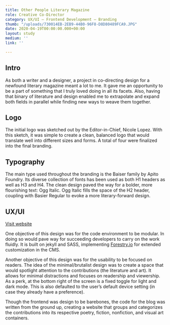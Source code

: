 ```yaml
---
title: Other People Literary Magazine
role: Creative Co-Director
category: UX/UI — Frontend Development — Branding
thumb: "/uploads/730014EB-2EB9-44B0-96F8-D8D80489FCA9.JPG"
date: 2020-04-19T00:00:00.000+00:00
layout: study
medium: ''
link: ''

---
```

## Intro

As both a writer and a designer, a project in co-directing design for a newfound literary magazine meant a lot to me. It gave me an opportunity to be a part of something that I truly loved doing in all its facets. Also, having that binary of literature and design enabled me to extrapolate and expand both fields in parallel while finding new ways to weave them together.

## Logo

The initial logo was sketched out by the Editor-in-Chief, Nicole Lopez. With this sketch, it was simple to create a clean, balanced logo that would translate well into different sizes and forms. A total of four were finalized into the final branding.

## Typography

The main type used throughout the branding is the Baiser family by Apito Foundry. Its diverse collection of fonts has been used as both H1 headers as well as H3 and H4. The clean design paved the way for a bolder, more flourishing text: Ogg Italic. Ogg Italic fills the space of the H2 header, coupling with Basier Regular to evoke a more literary-forward design.

## UX/UI

[Visit website](https://otherpeoplesd.com/)

One objective of this design was for the code environment to be modular. In doing so would pave way for succeeding developers to carry on the work fluidly. It is built on jekyll and SASS, implementing [Forestry.io](https://forestry.io/) for extended customization in the CMS.

Another objective of this design was for the usability to be focused on readers. The idea of the minimal/brutalist design was to create a space that would spotlight attention to the contributions (the literature and art). It allows for minimal distractions and focuses on readership and viewership. As a perk, at the bottom right of the screen is a fixed toggle for light and dark mode. This is also defaulted to the user’s default device setting (in case they already have a preference).

Though the frontend was design to be barebones, the code for the blog was written from the ground up, creating a website that groups and categorizes the contributions into its respective poetry, fiction, nonfiction, and visual art containers.